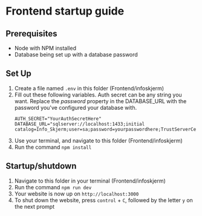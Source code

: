 # Frontend startup guide

## Prerequisites 

- Node with NPM installed
- Database being set up with a database password

## Set Up

1. Create a file named `.env` in this folder (Frontend/infoskjerm)
1. Fill out these following variables. Auth secret can be any string you want. Replace the *password* property in the DATABASE_URL with the password you've configured your database with.
    ```
    AUTH_SECRET="YourAuthSecretHere"
    DATABASE_URL="sqlserver://localhost:1433;initial catalog=Info_Skjerm;user=sa;password=yourpasswordhere;TrustServerCertificate=true;"
    ```
1. Use your terminal, and navigate to this folder (Frontend/infoskjerm)
1. Run the command `npm install`

## Startup/shutdown
1. Navigate to this folder in your terminal (Frontend/infoskjerm)
1. Run the command `npm run dev`
1. Your website is now up on `http://localhost:3000`
1. To shut down the website, press `control` + `C`, followed by the letter `y` on the next prompt